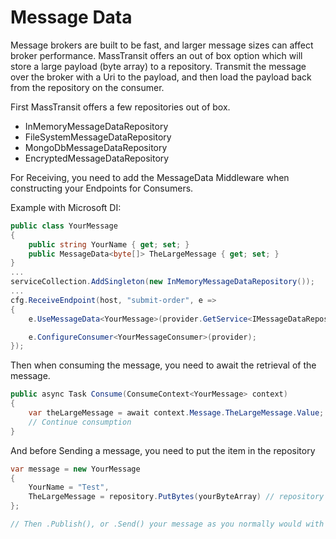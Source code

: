 # Message Data

Message brokers are built to be fast, and larger message sizes can affect broker performance. MassTransit offers an out of box option which will store a large payload (byte array) to a repository. Transmit the message over the broker with a Uri to the payload, and then load the payload back from the repository on the consumer.

First MassTransit offers a few repositories out of box.

* InMemoryMessageDataRepository
* FileSystemMessageDataRepository
* MongoDbMessageDataRepository
* EncryptedMessageDataRepository

For Receiving, you need to add the MessageData Middleware when constructing your Endpoints for Consumers.

Example with Microsoft DI:

```csharp
public class YourMessage
{
    public string YourName { get; set; }
    public MessageData<byte[]> TheLargeMessage { get; set; }
}
...
serviceCollection.AddSingleton(new InMemoryMessageDataRepository());
...
cfg.ReceiveEndpoint(host, "submit-order", e =>
{
    e.UseMessageData<YourMessage>(provider.GetService<IMessageDataRepository>());

    e.ConfigureConsumer<YourMessageConsumer>(provider);
});
```

Then when consuming the message, you need to await the retrieval of the message.

```csharp
public async Task Consume(ConsumeContext<YourMessage> context)
{
    var theLargeMessage = await context.Message.TheLargeMessage.Value;
    // Continue consumption
}
```

And before Sending a message, you need to put the item in the repository

```csharp
var message = new YourMessage
{
    YourName = "Test",
    TheLargeMessage = repository.PutBytes(yourByteArray) // repository is of the type IMessageDataRepository
};

// Then .Publish(), or .Send() your message as you normally would with MassTransit
```
